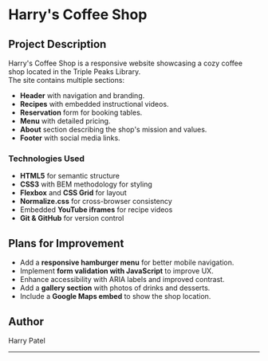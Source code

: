 # Harry's Coffee Shop

## Project Description

Harry's Coffee Shop is a responsive website showcasing a cozy coffee shop located in the Triple Peaks Library.  
The site contains multiple sections:

- **Header** with navigation and branding.
- **Recipes** with embedded instructional videos.
- **Reservation** form for booking tables.
- **Menu** with detailed pricing.
- **About** section describing the shop's mission and values.
- **Footer** with social media links.

### Technologies Used

- **HTML5** for semantic structure
- **CSS3** with BEM methodology for styling
- **Flexbox** and **CSS Grid** for layout
- **Normalize.css** for cross-browser consistency
- Embedded **YouTube iframes** for recipe videos
- **Git & GitHub** for version control

## Plans for Improvement

- Add a **responsive hamburger menu** for better mobile navigation.
- Implement **form validation with JavaScript** to improve UX.
- Enhance accessibility with ARIA labels and improved contrast.
- Add a **gallery section** with photos of drinks and desserts.
- Include a **Google Maps embed** to show the shop location.

## Author

Harry Patel

---
